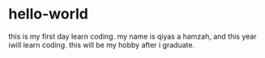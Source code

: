 # hello-world
this is my first day learn coding.
my name is qiyas a hamzah, 
and this year iwill learn coding. 
this will be my hobby after i graduate.

